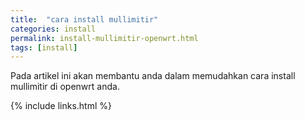 ```yaml
---
title:  "cara install mullimitir"
categories: install
permalink: install-mullimitir-openwrt.html
tags: [install]
---
```


Pada artikel ini akan membantu anda dalam memudahkan cara install mullimitir di openwrt anda.

{% include links.html %}
